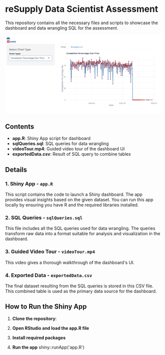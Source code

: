 # reSupply Data Scientist Assessment

This repository contains all the necessary files and scripts to showcase the dashboard and data wrangling SQL for the assessment.

![preview](preview.png)

## Contents

- **app.R**: Shiny App script for dashboard
- **sqlQueries.sql**: SQL queries for data wrangling
- **videoTour.mp4**: Guided video tour of the dashboard UI
- **exportedData.csv**: Result of SQL query to combine tables

## Details

### 1. Shiny App - `app.R`
This script contains the code to launch a Shiny dashboard. The app provides visual insights based on the given dataset. You can run this app locally by ensuring you have R and the required libraries installed.

### 2. SQL Queries - `sqlQueries.sql`
This file includes all the SQL queries used for data wrangling. The queries transform raw data into a format suitable for analysis and visualization in the dashboard.

### 3. Guided Video Tour - `videoTour.mp4`
This video gives a thorough walkthrough of the dashboard's UI.

### 4. Exported Data - `exportedData.csv`
The final dataset resulting from the SQL queries is stored in this CSV file. This combined table is used as the primary data source for the dashboard.

## How to Run the Shiny App

1. **Clone the repository**:

2. **Open RStudio and load the app.R file**

3. **Install required packages**

4. **Run the app**
shiny::runApp('app.R')
